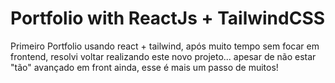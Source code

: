 # Portfolio with ReactJs + TailwindCSS

Primeiro Portfolio usando react + tailwind, após muito tempo sem focar em frontend, resolvi voltar realizando este novo projeto... apesar de não estar "tão" avançado em front ainda, esse é mais um passo de muitos!
